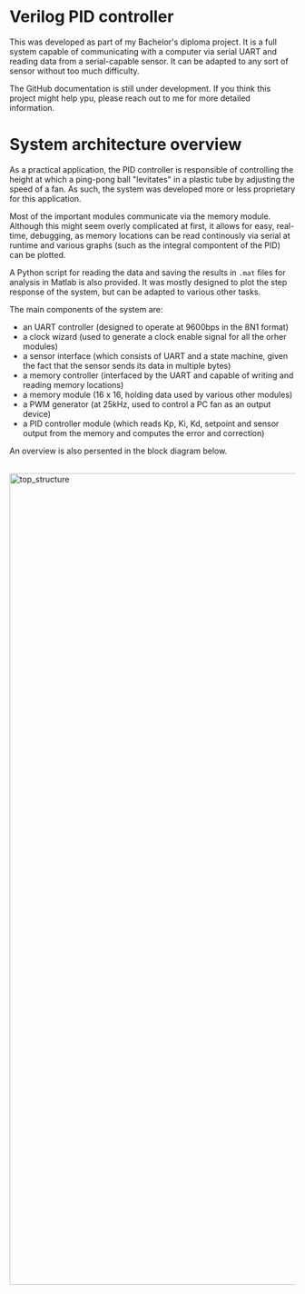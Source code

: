 # Verilog PID controller
This was developed as part of my Bachelor's diploma project. It is a full system capable of communicating with a computer via serial UART and reading data from a serial-capable sensor. It can be adapted to any sort of sensor without too much difficulty.

The GitHub documentation is still under development. If you think this project might help ypu, please reach out to me for more detailed information.

# System architecture overview

As a practical application, the PID controller is responsible of controlling the height at which a ping-pong ball "levitates" in a plastic tube by adjusting the speed of a fan. As such, the system was developed more or less proprietary for this application.

Most of the important modules communicate via the memory module. Although this might seem overly complicated at first, it allows for easy, real-time, debugging, as memory locations can be read continously via serial at runtime and various graphs (such as the integral compontent of the PID) can be plotted. 

A Python script for reading the data and saving the results in `.mat` files for analysis in Matlab is also provided. It was mostly designed to plot the step response of the system, but can be adapted to various other tasks.

The main components of the system are:
  - an UART controller (designed to operate at 9600bps in the 8N1 format)
  - a clock wizard (used to generate a clock enable signal for all the orher modules)
  - a sensor interface (which consists of UART and a state machine, given the fact that the sensor sends its data in multiple bytes)
  - a memory controller (interfaced by the UART and capable of writing and reading memory locations)
  - a memory module (16 x 16, holding data used by various other modules)
  - a PWM generator (at 25kHz, used to control a PC fan as an output device)
  - a PID controller module (which reads Kp, Ki, Kd, setpoint and sensor output from the memory and computes the error and correction)

An overview is also persented in the block diagram below.

<br>

<img width="1429" alt="top_structure" src="https://github.com/user-attachments/assets/6bfd68d3-50fa-4f83-893d-cd1377c6340e" />


